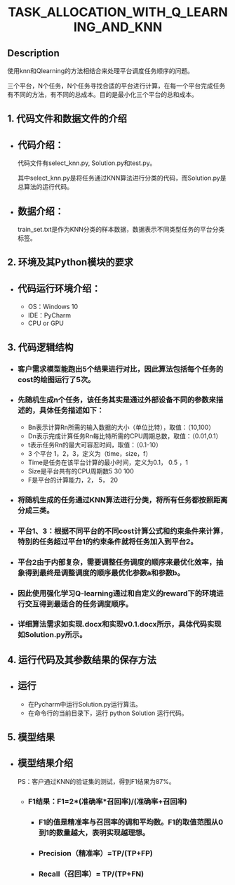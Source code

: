 # __<center>TASK_ALLOCATION_WITH_Q_LEARNING_AND_KNN</center>__
## **Description**
使用knn和Qlearning的方法相结合来处理平台调度任务顺序的问题。

三个平台，N个任务，N个任务寻找合适的平台进行计算，在每一个平台完成任务有不同的方法，有不同的总成本。目的是最小化三个平台的总和成本。
## **1. 代码文件和数据文件的介绍** 

+ ## 代码介绍：
  
  代码文件有select_knn.py, Solution.py和test.py。
  
  其中select_knn.py是将任务通过KNN算法进行分类的代码，而Solution.py是总算法的运行代码。
 
+ ## 数据介绍：
  
  train_set.txt是作为KNN分类的样本数据，数据表示不同类型任务的平台分类标签。

## __2. 环境及其Python模块的要求__

+ ## 代码运行环境介绍：
  
  + OS：Windows 10
  + IDE：PyCharm
  + CPU or GPU

## **3. 代码逻辑结构**
+ ### 客户需求模型能跑出5个结果进行对比，因此算法包括每个任务的cost的绘图运行了5次。
  
+ ### 先随机生成n个任务，该任务其实是通过外部设备不同的参数来描述的，具体任务描述如下：
     + Bn表示计算Rn所需的输入数据的大小（单位比特），取值：（10,100）
     + Dn表示完成计算任务Rn每比特所需的CPU周期总数，取值：（0.01,0.1）
     + t表示任务Rn的最大可容忍时间，取值：（0.1-10）
     + 3 个平台 1，2，3，定义为（time，size，f）
     + Time是任务在该平台计算的最小时间，定义为0.1， 0.5 ，1
     + Size是平台共有的CPU周期数5 30 100
     + F是平台的计算能力，2， 5， 20

+ ### 将随机生成的任务通过KNN算法进行分类，将所有任务都按照距离分成三类。
+ ### 平台1、3：根据不同平台的不同cost计算公式和约束条件来计算，特别的任务超过平台1的约束条件就将任务加入到平台2。
+ ### 平台2由于内部复杂，需要调整任务调度的顺序来最优化效率，抽象得到最终是调整调度的顺序最优化参数a和参数b。
+ ### 因此使用强化学习Q-learning通过和自定义的reward下的环境进行交互得到最适合的任务调度顺序。
+ ### 详细算法需求如实现.docx和实现v0.1.docx所示，具体代码实现如Solution.py所示。
  

## **4. 运行代码及其参数结果的保存方法**

+ ## 运行
  + 在Pycharm中运行Solution.py运行算法。
  + 在命令行的当前目录下，运行 python Solution 运行代码。

## __5. 模型结果__
+ ## 模型结果介绍
    PS：客户通过KNN的验证集的测试，得到F1结果为87%。
  + ### __F1结果__：F1=2*(准确率*召回率)/(准确率+召回率)
    + ### F1的值是精准率与召回率的调和平均数。F1的取值范围从0到1的数量越大，表明实现越理想。

    + ### Precision（精准率）=TP/(TP+FP)

    + ### Recall（召回率）= TP/(TP+FN)
    
    